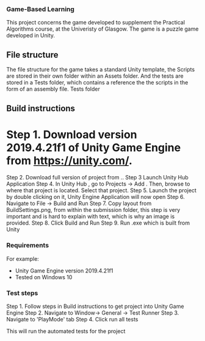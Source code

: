 ### Game-Based Learning

This project concerns the game developed to supplement the Practical Algorithms course, at the Univeristy
of Glasgow. The game is a puzzle game developed in Unity. 

## File structure 
The file structure for the game takes a standard Unity template, the Scripts are stored in their own folder within 
an Assets folder. And the tests are stored in a Tests folder, which contains a reference the the scripts in the form of an assembly file.
Tests folder

## Build instructions

# Step 1. Download version 2019.4.21f1 of Unity Game Engine from https://unity.com/.
Step 2. Download full version of project from ..
Step 3 Launch Unity Hub Application
Step 4. In Unity Hub , go to Projects -> Add . Then, browse to where that project is located. Select that project.
Step 5. Launch the project by double clicking on it, Unity Engine Application will now open
Step 6. Navigate to  File -> Build and Run 
Step 7. Copy layout from BuildSettings.png, from within the submission folder, this step is very important and
is hard to explain with text, which is why an image is provided.
Step 8. Click Build and Run
Step 9. Run .exe which is built from Unity

### Requirements

For example:

* Unity Game Engine version 2019.4.21f1 
* Tested on Windows 10


### Test steps

Step 1. Follow steps in Build instructions to get project into Unity Game Engine
Step 2. Navigate to Window-> General -> Test Runner
Step 3. Navigate to 'PlayMode' tab
Step 4. Click run all tests

This will run the automated tests for the project


